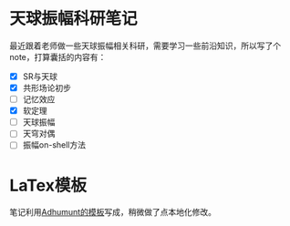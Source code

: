 # 天球振幅科研笔记

最近跟着老师做一些天球振幅相关科研，需要学习一些前沿知识，所以写了个note，打算囊括的内容有：

- [x] SR与天球
- [x] 共形场论初步
- [ ] 记忆效应
- [x] 软定理
- [ ] 天球振幅
- [ ] 天穹对偶
- [ ] 振幅on-shell方法

# LaTex模板

笔记利用[Adhumunt的模板](https://github.com/Adhumunt/NotesTeX)写成，稍微做了点本地化修改。